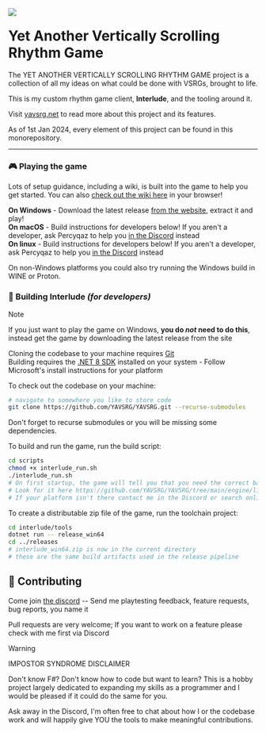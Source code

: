 <img src="https://user-images.githubusercontent.com/21290233/165412641-5f857e96-901b-48dc-867e-e509ca123a3b.png" align="left">
  
# **Yet Another Vertically Scrolling Rhythm Game**
The YET ANOTHER VERTICALLY SCROLLING RHYTHM GAME project is a collection of all my ideas on what could be done with VSRGs, brought to life.

This is my custom rhythm game client, **Interlude**, and the tooling around it.

Visit [yavsrg.net](https://www.yavsrg.net) to read more about this project and its features.

As of 1st Jan 2024, every element of this project can be found in this monorepository.

----

### 🎮 Playing the game

Lots of setup guidance, including a wiki, is built into the game to help you get started. You can also [check out the wiki here](https://www.yavsrg.net/interlude/wiki) in your browser!

**On Windows** - Download the latest release [from the website](https://www.yavsrg.net), extract it and play!  
**On macOS** - Build instructions for developers below! If you aren't a developer, ask Percyqaz to help you [in the Discord](https://discord.gg/tA22tWR) instead  
**On linux** - Build instructions for developers below! If you aren't a developer, ask Percyqaz to help you [in the Discord](https://discord.gg/tA22tWR) instead  

On non-Windows platforms you could also try running the Windows build in WINE or Proton.

### 🤖 Building Interlude ***(for developers)***
> [!Note]
>
> If you just want to play the game on Windows, **you do *not* need to do this**, instead get the game by downloading the latest release from the site

Cloning the codebase to your machine requires [Git](https://git-scm.com/downloads)  
Building requires the [.NET 8 SDK](https://dotnet.microsoft.com/en-us/download/dotnet/8.0) installed on your system - Follow Microsoft's install instructions for your platform

To check out the codebase on your machine:
```bash
# navigate to somewhere you like to store code
git clone https://github.com/YAVSRG/YAVSRG.git --recurse-submodules
```
Don't forget to recurse submodules or you will be missing some dependencies.

To build and run the game, run the build script:
```bash
cd scripts
chmod +x interlude_run.sh
./interlude_run.sh
# On first startup, the game will tell you that you need the correct bass.dll/dynlib/so for your platform placed in ./src/bin/Debug/net8.0
# Look for it here https://github.com/YAVSRG/YAVSRG/tree/main/engine/lib
# If your platform isn't there contact me in the Discord or search online for it
```

To create a distributable zip file of the game, run the toolchain project:
```bash
cd interlude/tools
dotnet run -- release_win64
cd ../releases
# interlude_win64.zip is now in the current directory
# these are the same build artifacts used in the release pipeline
```

## 🤝 Contributing

Come join [the discord](https://discord.gg/tA22tWR) -- Send me playtesting feedback, feature requests, bug reports, you name it

Pull requests are very welcome; If you want to work on a feature please check with me first via Discord

> [!Warning]
>
> IMPOSTOR SYNDROME DISCLAIMER
>
> Don't know F#? Don't know how to code but want to learn? This is a hobby project largely dedicated to expanding my skills as a programmer and I would be pleased if it could do the same for you.
>
> Ask away in the Discord, I'm often free to chat about how I or the codebase work and will happily give YOU the tools to make meaningful contributions.